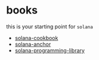 # books

this is your starting point for `solana`

- [solana-cookbook](https://solanacookbook.com/#contributing)
- [solana-anchor](https://www.anchor-lang.com/)
- [solana-programming-library](https://github.com/solana-labs/solana-program-library)